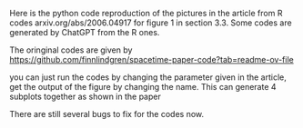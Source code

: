 Here is the python code reproduction of the pictures in the article from R codes arxiv.org/abs/2006.04917 for figure 1 in section 3.3. Some codes are generated by ChatGPT from the R ones.

The oringinal codes are given by https://github.com/finnlindgren/spacetime-paper-code?tab=readme-ov-file

you can just run the codes by changing the parameter given in the article, get the output of the figure by changing the name. This can generate 4 subplots together as shown in the paper

There are still several bugs to fix for the codes now.
